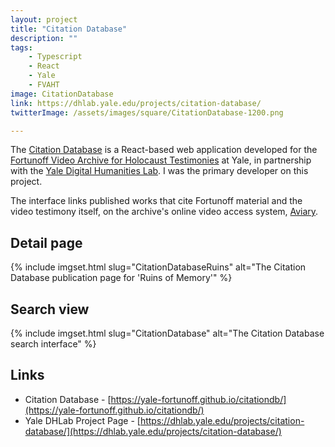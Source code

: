 ```yaml
---
layout: project
title: "Citation Database"
description: ""
tags: 
    - Typescript
    - React
    - Yale
    - FVAHT
image: CitationDatabase
link: https://dhlab.yale.edu/projects/citation-database/
twitterImage: /assets/images/square/CitationDatabase-1200.png

---
```


The [Citation Database](https://yale-fortunoff.github.io/citationdb/) is
a React-based web application developed for the
[Fortunoff Video Archive for Holocaust Testimonies](https://fortunoff.library.yale.edu/)
at Yale, in partnership with the [Yale Digital Humanities Lab](https://dhlab.yale.edu/projects/citation-database/). I was the primary developer on this project.

The interface links published works that cite Fortunoff material and the video
testimony itself, on the archive's online video access system,
[Aviary](https://fortunoff.aviaryplatform.com/).


## Detail page  

{% include imgset.html slug="CitationDatabaseRuins" alt="The Citation Database
publication page for 'Ruins of Memory'" %}  

## Search view

{% include imgset.html slug="CitationDatabase" alt="The Citation Database search interface" %}  

## Links  

* Citation Database - [https://yale-fortunoff.github.io/citationdb/](https://yale-fortunoff.github.io/citationdb/)
* Yale DHLab Project Page - [https://dhlab.yale.edu/projects/citation-database/](https://dhlab.yale.edu/projects/citation-database/)
